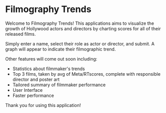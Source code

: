 # Filmography Trends

Welcome to Filmography Trends! This applications aims to visualize the growth of Hollywood actors
and directors by charting scores for all of their released films.

Simply enter a name, select their role as actor or director, and submit. A graph
will appear to indicate their filmographic trend.

Other features will come out soon including:
- Statistics about filmmaker's trends
- Top 3 films, taken by avg of Meta/RTscores, complete with responsible director and poster art
- Tailored summary of filmmaker performance
- User Interface
- Faster performance

Thank you for using this application!